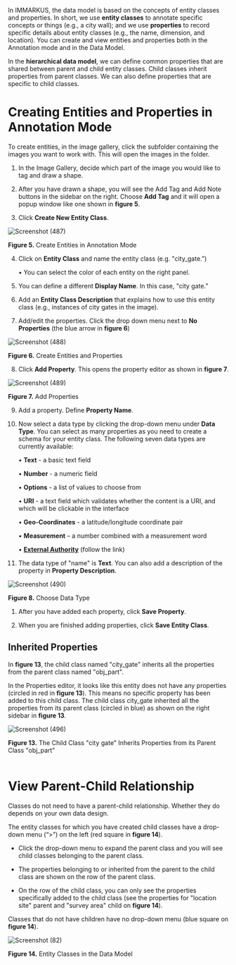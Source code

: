 In IMMARKUS, the data model is based on the concepts of entity classes and properties. In short, we use **entity classes** to annotate specific concepts or things (e.g., a city wall); and we use **properties** to record specific details about entity classes (e.g., the name, dimension, and location). You can create and view entities and properties both in the Annotation mode and in the Data Model.

In the **hierarchical data model**, we can define common properties that are shared between parent and child entity classes. Child classes inherit properties from parent classes. We can also define properties that are specific to child classes.




# Creating Entities and Properties in Annotation Mode

To create entities, in the image gallery, click the subfolder containing the images you want to work with. This will open the images in the folder.

1. In the Image Gallery, decide which part of the image you would like to tag and draw a shape. 

1. After you have drawn a shape, you will see the Add Tag and Add Note buttons in the sidebar on the right. Choose **Add Tag** and it will open a popup window like one shown in **figure 5**. 
1.	Click **Create New Entity Class**. 



![Screenshot (487)](https://github.com/rsimon/immarkus/assets/128056738/e9d557b0-6af3-41a8-8a3d-5e7fadadfccc)

**Figure 5.** Create Entities in Annotation Mode

4.	Click on **Entity Class** and name the entity class (e.g. "city_gate.”)

    •	You can select the color of each entity on the right panel.

5.	You can define a different **Display Name**. In this case, "city gate.”
6.	Add an **Entity Class Description** that explains how to use this entity class (e.g., instances of city gates in the image).  
7.	Add/edit the properties. Click the drop down menu next to **No Properties** (the blue arrow in **figure 6**)

![Screenshot (488)](https://github.com/rsimon/immarkus/assets/128056738/74052980-2bf6-4b82-884a-3130bdd2a721)

**Figure 6.** Create Entities and Properties

8.	Click **Add Property**. This opens the property editor as shown in **figure 7**.

![Screenshot (489)](https://github.com/rsimon/immarkus/assets/128056738/915a5228-ae1e-4067-8c40-787f4c81e797)

**Figure 7.** Add Properties

9.	Add a property. Define **Property Name**.

10.	Now select a data type by clicking the drop-down menu under **Data Type**. You can select as many properties as you need to create a schema for your entity class. The following seven data types are currently available:

     •	**Text** - a basic text field

     •	**Number** - a numeric field

     •	**Options** - a list of values to choose from

     •	**URI** - a text field which validates whether the content is a URI, and which will be clickable in the interface

     •	**Geo-Coordinates** - a latitude/longitude coordinate pair

     •	**Measurement** – a number combined with a measurement word

     •	**[External Authority](https://github.com/rsimon/immarkus/wiki/t_04-Annotation-Mode#add-external-authorities)** (follow the link)

11.	The data type of "name" is **Text**. You can also add a description of the property in **Property Description**.

![Screenshot (490)](https://github.com/rsimon/immarkus/assets/128056738/a59a9c46-0a07-4db2-bf2b-b5d8161ee79f)

**Figure 8.** Choose Data Type


1.	After you have added each property, click **Save Property**. 

1.	When you are finished adding properties, click **Save Entity Class**.



## Inherited Properties

In **figure 13**, the child class named "city_gate" inherits all the properties from the parent class named "obj_part".  

In the Properties editor, it looks like this entity does not have any properties (circled in red in **figure 13**). This means no specific property has been added to this child class. The child class city_gate inherited all the properties from its parent class (circled in blue) as shown on the right sidebar in **figure 13**.


![Screenshot (496)](https://github.com/rsimon/immarkus/assets/128056738/fa26f2c4-4600-4f84-9fa7-017c3bf454ff)

**Figure 13.**  The Child Class "city gate" Inherits Properties from its Parent Class "obj_part" 
<br/><br/>

# View Parent-Child Relationship

Classes do not need to have a parent-child relationship. Whether they do depends on your own data design. 

The entity classes for which you have created child classes have a drop-down menu (“>”) on the left (red square in **figure 14**). 

* Click the drop-down menu to expand the parent class and you will see child classes belonging to the parent class.  

* The properties belonging to or inherited from the parent to the child class are shown on the row of the parent class.  

* On the row of the child class, you can only see the properties specifically added to the child class (see the properties for "location site" parent and "survey area" child on **figure 14**). 

Classes that do not have children have no drop-down menu (blue square on **figure 14**).  

![Screenshot (82)](https://github.com/rsimon/immarkus/assets/128056738/7a9f5b76-79c2-4d3f-bf3c-61f41f87dad9)

**Figure 14.** Entity Classes in the Data Model
<br/><br/>

